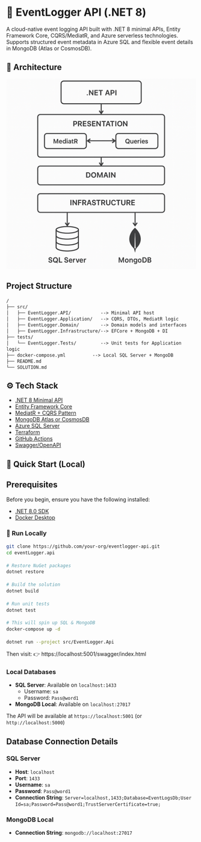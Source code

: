 # 📘 EventLogger API (.NET 8)

A cloud-native event logging API built with .NET 8 minimal APIs, Entity Framework Core, CQRS/MediatR, and Azure serverless technologies. Supports structured event metadata in Azure SQL and flexible event details in MongoDB (Atlas or CosmosDB).

## 🧱 Architecture

![Architecture Diagram](./docs/architecture.png)

## Project Structure

```
/
├── src/
│   ├── EventLogger.API/           --> Minimal API host
│   ├── EventLogger.Application/   --> CQRS, DTOs, MediatR logic
│   ├── EventLogger.Domain/        --> Domain models and interfaces
│   ├── EventLogger.Infrastructure/--> EFCore + MongoDB + DI
├── tests/
│   └── EventLogger.Tests/         --> Unit tests for Application logic
├── docker-compose.yml          --> Local SQL Server + MongoDB
├── README.md
└── SOLUTION.md
```

## ⚙️ Tech Stack

- [.NET 8 Minimal API](https://learn.microsoft.com/en-us/aspnet/core/)
- [Entity Framework Core](https://learn.microsoft.com/en-us/ef/core/)
- [MediatR + CQRS Pattern](https://github.com/jbogard/MediatR)
- [MongoDB Atlas or CosmosDB](https://www.mongodb.com/atlas)
- [Azure SQL Server](https://learn.microsoft.com/en-us/azure/azure-sql/)
- [Terraform](https://www.terraform.io/)
- [GitHub Actions](https://github.com/features/actions)
- [Swagger/OpenAPI](https://swagger.io/)

## 🚀 Quick Start (Local)

## Prerequisites

Before you begin, ensure you have the following installed:

- [.NET 8.0 SDK](https://dotnet.microsoft.com/download/dotnet/8.0)
- [Docker Desktop](https://www.docker.com/products/docker-desktop)

### 🔧 Run Locally

```bash
git clone https://github.com/your-org/eventlogger-api.git
cd eventLogger.api

# Restore NuGet packages
dotnet restore

# Build the solution
dotnet build

# Run unit tests
dotnet test

# This will spin up SQL & MongoDB
docker-compose up -d

dotnet run --project src/EventLogger.Api
```
Then visit:
👉 https://localhost:5001/swagger/index.html

### Local Databases

- **SQL Server**: Available on `localhost:1433`
  - Username: `sa`
  - Password: `Pass@word1`
- **MongoDB Local**: Available on `localhost:27017`

The API will be available at `https://localhost:5001` (or `http://localhost:5000`)



## Database Connection Details

### SQL Server
- **Host**: `localhost`
- **Port**: `1433`
- **Username**: `sa`
- **Password**: `Pass@word1`
- **Connection String**: `Server=localhost,1433;Database=EventLogsDb;User Id=sa;Password=Pass@word1;TrustServerCertificate=true;`

### MongoDB Local
- **Connection String**: `mongodb://localhost:27017`
